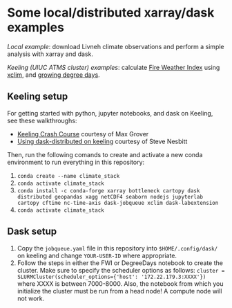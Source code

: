 # Some local/distributed xarray/dask examples

_Local example_: download Livneh climate observations and perform a simple analysis with xarray and dask.

_Keeling (UIUC ATMS cluster) examples_: calculate [Fire Weather Index](https://www.nwcg.gov/publications/pms437/cffdrs/fire-weather-index-system) using [xclim](https://xclim.readthedocs.io/en/stable/), and [growing degree days](https://onlinelibrary.wiley.com/action/downloadSupplement?doi=10.1111%2Fagec.12315&file=agec12315-sup-0001-Online-Appendix.pdf).  

## Keeling setup
For getting started with python, jupyter notebooks, and dask on Keeling, see these walkthroughs:
- [Keeling Crash Course](https://github.com/mgrover1/keeling-crash-course) courtesy of Max Grover
- [Using dask-distributed on keeling](https://github.com/swnesbitt/dask-keeling/blob/master/using%20dask-distributed%20on%20keeling.ipynb) courtesy of Steve Nesbitt

Then, run the following comands to create and activate a new conda environment to run everything in this repository:
1. `conda create --name climate_stack`
2. `conda activate climate_stack`
3. `conda install -c conda-forge xarray bottleneck cartopy dask distributed geopandas xagg netCDF4 seaborn nodejs jupyterlab cartopy cftime nc-time-axis dask-jobqueue xclim dask-labextension`
4. `conda activate climate_stack`

## Dask setup
1. Copy the `jobqueue.yaml` file in this repository into `$HOME/.config/dask/` on keeling and change `YOUR-USER-ID` where appropriate.
2. Follow the steps in either the FWI or DegreeDays notebook to create the cluster. Make sure to specify the scheduler options as follows: `cluster = SLURMCluster(scheduler_options={'host': '172.22.179.3:XXXX'})` where XXXX is between 7000-8000. Also, the notebook from which you initialize the cluster must be run from a head node! A compute node will not work.
